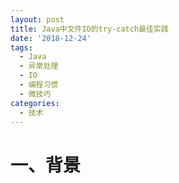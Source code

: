 ```yaml
---
layout: post
title: Java中文件IO的try-catch最佳实践
date: '2018-12-24'
tags:
  - Java
  - 异常处理
  - IO
  - 编程习惯
  - 微技巧
categories:
  - 技术
---
```


# 一、背景

